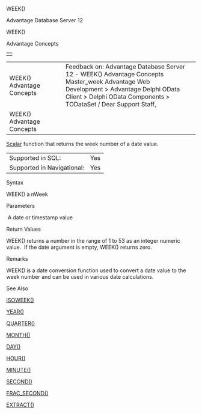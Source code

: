 WEEK()




Advantage Database Server 12  

WEEK()

Advantage Concepts

|  |
| --- |
|  |

|  |  |  |  |  |
| --- | --- | --- | --- | --- |
| WEEK()  Advantage Concepts |  |  | Feedback on: Advantage Database Server 12 - WEEK() Advantage Concepts Master\_week Advantage Web Development > Advantage Delphi OData Client > Delphi OData Components > TODataSet / Dear Support Staff, |  |
| WEEK()  Advantage Concepts |  |  |  |  |

[Scalar](master_supported_scalar_functions.htm) function that returns the week number of a date value.

|  |  |
| --- | --- |
| Supported in SQL: | Yes |
| Supported in Navigational: | Yes |

Syntax

WEEK(<dDate>) à nWeek

Parameters

<dDate>  A date or timestamp value

Return Values

WEEK() returns a number in the range of 1 to 53 as an integer numeric value.  If the date argument is empty, WEEK() returns zero.

Remarks

WEEK() is a date conversion function used to convert a date value to the week number and can be used in various date calculations.

See Also

[ISOWEEK()](master_isoweek.htm)

[YEAR()](master_year.htm)

[QUARTER()](master_quarter.htm)

[MONTH()](master_month.htm)

[DAY()](master_day.htm)

[HOUR()](master_hour.htm)

[MINUTE()](master_minute.htm)

[SECOND()](master_second.htm)

[FRAC\_SECOND()](master_frac_second.htm)

[EXTRACT()](master_extract.htm)